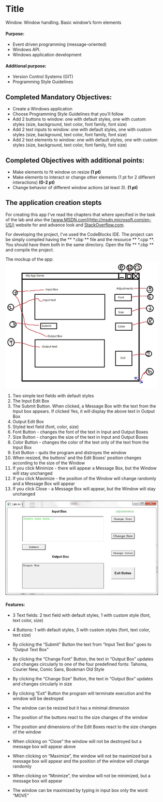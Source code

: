 Title
=========

Window. Window handling. Basic window’s form elements


#### Purpose: ####

* Event driven programming (message-oriented)
* Windows API. 
* Windows application development

#### Additional purpose: 

* Version Control Systems (GIT)
* Programming Style Guidelines

## Completed Mandatory Objectives:

* Create a Windows application
* Choose Programming Style Guidelines that you'll follow
* Add 2 buttons to window: one with default styles, one with custom styles (size, background, text color, font family, font size)
* Add 2 text inputs to window: one with default styles, one with custom styles (size, background, text color, font family, font size)
* Add 2 text elements to window: one with default styles, one with custom styles (size, background, text color, font family, font size)

## Completed Objectives with additional points:

* Make elements to fit window on resize **(1 pt)**
* Make elements to interact or change other elements (1 pt for 2 different interactions) **(0-2 pt)**
* Change behavior of different window actions (at least 3). **(1 pt)**

## The application creation stepts

For creating this app I've read the chapters that where specified in the task of the lab and also the [www.MSDN.com](http://msdn.microsoft.com/en-US/) website for and advance look and [StackOverflow.com](http://stackoverflow.com/). 

For developing the project, I've used the CodeBlocks IDE. The project can be simply compiled having the ** *.cbp ** file and the resource ** *.cpp **. You should have them both in the same directory. Open the file ** *.cbp ** and compile the project. 

The mockup of the app:
![Mockup](./images/drawing.jpg)

1. Two simple text fields with default styles
2. The Input Edit Box
3. The Submit Button. When clicked, a Message Box with the text from the Input box appears. If clicked Yes, it will display the above text in Output Box
4. Output Edit Box
5. Styled text field (font, color, size)
6. Font Button - changes the font of the text in Input and Output Boxes
7. Size Button - changes the size of the text in Input and Output Boxes
8. Color Button - changes the color of the text only of the text from the Input Box 
9. Exit Button - quits the program and distroyes the window
10. When resized, the buttons' and the Edit Boxes' position changes according to the size of the Window
11. If you click Minimize - there will appear a Message Box, but the Window will stay unchanged
12. If you click Maximize - the position of the Window will change randomly and a Message Box will appear 
13. If you click Close - a Message Box will appear, but the Window will stay unchanged

![The app](./images/App.jpg)

#### Features: ####

*	3 Text fields: 2 text field with default styles, 1 with custom style (font, text color, size)

*	4 Buttons: 1 with default styles, 3 with custom styles (font, text color, text size)

*	By clicking the “Submit” Button the text from “Input Text Box” goes to “Output Text Box”

*	By clicking the “Change Font” Button, the text in “Output Box” updates and changes circularly to one of the four predefined fonts: Tahoma, Courier New, Comic Sans, Bookman Old Style

*	By clicking the “Change Size” Button, the text in “Output Box” updates and changes circularly in size

*	By clicking “Exit” Button the program will terminate execution and the window will be destroyed

*	The window can be resized but it has a minimal dimension

*	The position of the buttons react to the size changes of the window

*	The position and dimensions of the Edit Boxes react to the size changes of the window

*	When clicking on “Close” the window will not be destroyed but a message box will appear above

*	When clicking on “Maximize”, the window will not be maximized but a message box will appear and the position of the window will change randomly

*	When clicking on “Minimize”, the window will not be minimized, but a message box will appear

*	The window can be maximized by typing in input box only the word: “MOVE”
